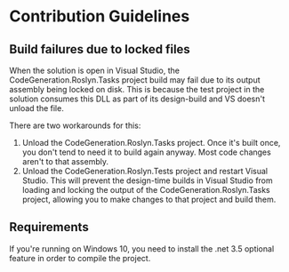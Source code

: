 # Contribution Guidelines

## Build failures due to locked files

When the solution is open in Visual Studio, the CodeGeneration.Roslyn.Tasks project
build may fail due to its output assembly being locked on disk.
This is because the test project in the solution consumes this DLL as part
of its design-build and VS doesn't unload the file. 

There are two workarounds for this:

1. Unload the CodeGeneration.Roslyn.Tasks project. Once it's built once, you don't
   tend to need it to build again anyway. Most code changes aren't to that assembly.
2. Unload the CodeGeneration.Roslyn.Tests project and restart Visual Studio.
   This will prevent the design-time builds in Visual Studio from loading and locking
   the output of the CodeGeneration.Roslyn.Tasks project, allowing you to make changes
   to that project and build them.

## Requirements
If you're running on Windows 10, you need to install the .net 3.5 optional feature in order to compile the project.
